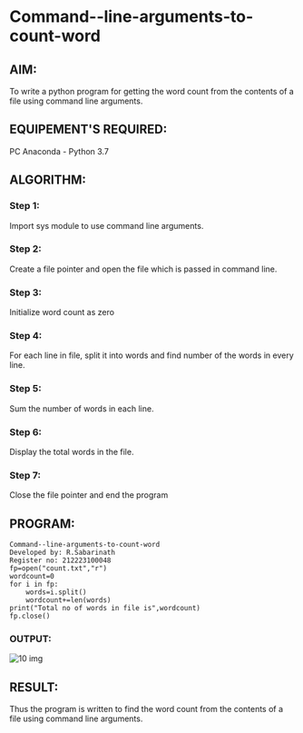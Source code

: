 # Command--line-arguments-to-count-word
## AIM:
To write a python program for getting the word count from the contents of a file using command line arguments.
## EQUIPEMENT'S REQUIRED: 
PC
Anaconda - Python 3.7
## ALGORITHM: 
### Step 1:
Import sys module to use command line arguments.
### Step 2: 
 Create a file pointer and open the file which is passed in command line.
### Step 3: 
 Initialize word count as zero
### Step 4:
For each line in file, split it into words and find number of the words in every line.
### Step 5:
Sum the number of words in each line.
### Step 6:
Display the total words in the file.
### Step 7:
Close the file pointer and end the program
## PROGRAM:
```
Command--line-arguments-to-count-word
Developed by: R.Sabarinath
Register no: 212223100048
fp=open("count.txt","r")
wordcount=0
for i in fp:
    words=i.split()
    wordcount+=len(words)
print("Total no of words in file is",wordcount)
fp.close()
```
### OUTPUT:
![10 img](https://github.com/Sabari-2005/Command--line-arguments-to-count-word/assets/139338709/679eca65-8d5b-43a6-9f39-7d9ea763e07e)


## RESULT:
Thus the program is written to find the word count from the contents of a file using command line arguments.
